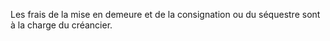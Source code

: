 Les frais de la mise en demeure et de la consignation ou du séquestre sont à la charge du créancier.

